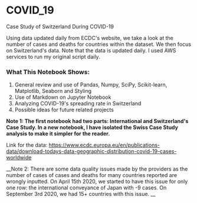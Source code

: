 # COVID_19

Case Study of Switzerland During COVID-19

Using data updated daily from ECDC's website, we take a look at the number of cases and deaths for countries within the dataset. We then focus on Switzerland's data. Note that the data is updated daily. I used AWS services to run my original script daily.

### What This Notebook Shows:
1. General review and use of Pandas, Numpy, SciPy, Scikit-learn, Matplotlib, Seaborn and Styling
2. Use of Markdown on Jupyter Notebook
3. Analyzing COVID-19's spreading rate in Switzerland
4. Possible ideas for future related projects

__Note 1: The first notebook had two parts: International and Switzerland's Case Study. In a new notebook, I have isolated the Swiss Case Study analysis to make it simpler for the reader.__

Link for the  data:
https://www.ecdc.europa.eu/en/publications-data/download-todays-data-geographic-distribution-covid-19-cases-worldwide

__Note 2: There are some data quality issues made by the providers as the number of cases of cases and deaths for many countries reported are wrongly inputted. On April 15th 2020, we started to have this issue for only one row: the international conveyance of Japan with -9 cases. On September 3rd 2020, we had 15+ countries with this issue. __
